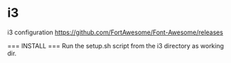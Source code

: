 # i3
i3 configuration
https://github.com/FortAwesome/Font-Awesome/releases

=== INSTALL ===
Run the setup.sh script from the i3 directory as working dir.
